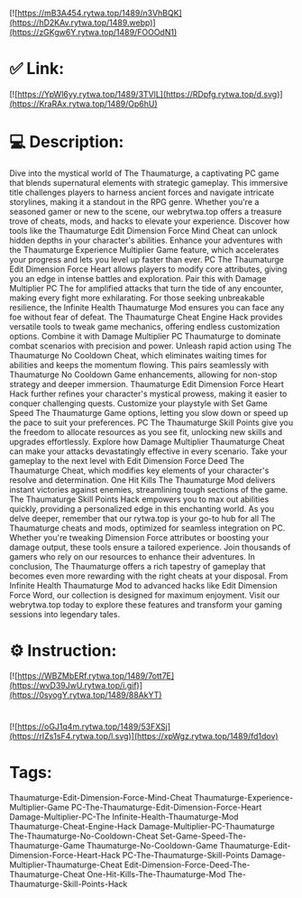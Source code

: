 [![https://mB3A454.rytwa.top/1489/n3VhBQK](https://hD2KAv.rytwa.top/1489.webp)](https://zGKgw6Y.rytwa.top/1489/FOOOdN1)
# ✅ Link:
[![https://YpWl6yy.rytwa.top/1489/3TVlL](https://RDpfg.rytwa.top/d.svg)](https://KraRAx.rytwa.top/1489/Op6hU)
# 💻 Description:
Dive into the mystical world of The Thaumaturge, a captivating PC game that blends supernatural elements with strategic gameplay. This immersive title challenges players to harness ancient forces and navigate intricate storylines, making it a standout in the RPG genre. Whether you're a seasoned gamer or new to the scene, our webrytwa.top offers a treasure trove of cheats, mods, and hacks to elevate your experience. Discover how tools like the Thaumaturge Edit Dimension Force Mind Cheat can unlock hidden depths in your character's abilities.
Enhance your adventures with the Thaumaturge Experience Multiplier Game feature, which accelerates your progress and lets you level up faster than ever. PC The Thaumaturge Edit Dimension Force Heart allows players to modify core attributes, giving you an edge in intense battles and exploration. Pair this with Damage Multiplier PC The for amplified attacks that turn the tide of any encounter, making every fight more exhilarating.
For those seeking unbreakable resilience, the Infinite Health Thaumaturge Mod ensures you can face any foe without fear of defeat. The Thaumaturge Cheat Engine Hack provides versatile tools to tweak game mechanics, offering endless customization options. Combine it with Damage Multiplier PC Thaumaturge to dominate combat scenarios with precision and power.
Unleash rapid action using The Thaumaturge No Cooldown Cheat, which eliminates waiting times for abilities and keeps the momentum flowing. This pairs seamlessly with Thaumaturge No Cooldown Game enhancements, allowing for non-stop strategy and deeper immersion. Thaumaturge Edit Dimension Force Heart Hack further refines your character's mystical prowess, making it easier to conquer challenging quests.
Customize your playstyle with Set Game Speed The Thaumaturge Game options, letting you slow down or speed up the pace to suit your preferences. PC The Thaumaturge Skill Points give you the freedom to allocate resources as you see fit, unlocking new skills and upgrades effortlessly. Explore how Damage Multiplier Thaumaturge Cheat can make your attacks devastatingly effective in every scenario.
Take your gameplay to the next level with Edit Dimension Force Deed The Thaumaturge Cheat, which modifies key elements of your character's resolve and determination. One Hit Kills The Thaumaturge Mod delivers instant victories against enemies, streamlining tough sections of the game. The Thaumaturge Skill Points Hack empowers you to max out abilities quickly, providing a personalized edge in this enchanting world.
As you delve deeper, remember that our rytwa.top is your go-to hub for all The Thaumaturge cheats and mods, optimized for seamless integration on PC. Whether you're tweaking Dimension Force attributes or boosting your damage output, these tools ensure a tailored experience. Join thousands of gamers who rely on our resources to enhance their adventures.
In conclusion, The Thaumaturge offers a rich tapestry of gameplay that becomes even more rewarding with the right cheats at your disposal. From Infinite Health Thaumaturge Mod to advanced hacks like Edit Dimension Force Word, our collection is designed for maximum enjoyment. Visit our webrytwa.top today to explore these features and transform your gaming sessions into legendary tales.

# ⚙️ Instruction:
[![https://WBZMbERf.rytwa.top/1489/7ott7E](https://wvD39JwU.rytwa.top/i.gif)](https://0syogY.rytwa.top/1489/88AkYT)
#
[![https://oGJ1q4m.rytwa.top/1489/53FXSj](https://rIZs1sF4.rytwa.top/l.svg)](https://xpWgz.rytwa.top/1489/fd1dov)
# Tags:
Thaumaturge-Edit-Dimension-Force-Mind-Cheat Thaumaturge-Experience-Multiplier-Game PC-The-Thaumaturge-Edit-Dimension-Force-Heart Damage-Multiplier-PC-The Infinite-Health-Thaumaturge-Mod Thaumaturge-Cheat-Engine-Hack Damage-Multiplier-PC-Thaumaturge The-Thaumaturge-No-Cooldown-Cheat Set-Game-Speed-The-Thaumaturge-Game Thaumaturge-No-Cooldown-Game Thaumaturge-Edit-Dimension-Force-Heart-Hack PC-The-Thaumaturge-Skill-Points Damage-Multiplier-Thaumaturge-Cheat Edit-Dimension-Force-Deed-The-Thaumaturge-Cheat One-Hit-Kills-The-Thaumaturge-Mod The-Thaumaturge-Skill-Points-Hack





